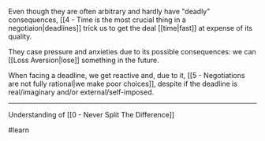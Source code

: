 Even though they are often arbitrary and hardly have "deadly" consequences, [[4 - Time is the most crucial thing in a negotiaion|deadlines]] trick us to get the deal [[time|fast]] at expense of its quality.

They case pressure and anxieties due to its possible consequences: we can [[Loss Aversion|lose]] something in the future.

When facing a deadline, we get reactive and, due to it, [[5 - Negotiations are not fully rational|we make poor choices]], despite if the deadline is real/imaginary and/or external/self-imposed.

---

Understanding of [[0 - Never Split The Difference]]

#learn
